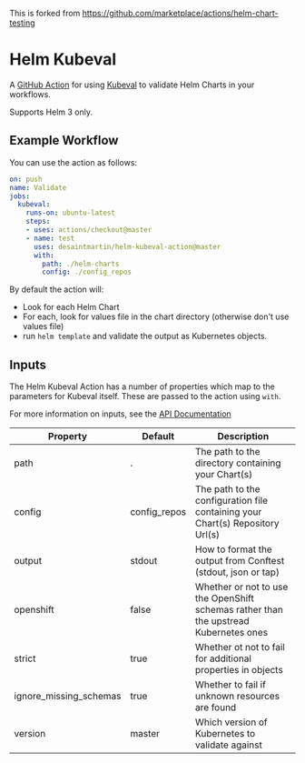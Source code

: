 This is forked from https://github.com/marketplace/actions/helm-chart-testing

# Helm Kubeval

A [GitHub Action](https://github.com/features/actions) for using [Kubeval](https://github.com/instrumenta/kubeval) to validate Helm Charts in your workflows.

Supports Helm 3 only.

## Example Workflow

You can use the action as follows:

```yaml
on: push
name: Validate
jobs:
  kubeval:
    runs-on: ubuntu-latest
    steps:
    - uses: actions/checkout@master
    - name: test
      uses: desaintmartin/helm-kubeval-action@master
      with:
        path: ./helm-charts
        config: ./config_repos
```

By default the action will:

- Look for each Helm Chart
- For each, look for values file in the chart directory (otherwise don't use values file)
- run `helm template` and validate the output as Kubernetes objects.

## Inputs

The Helm Kubeval Action has a number of properties which map to the parameters for Kubeval itself. These are
passed to the action using `with`.


For more information on inputs, see the [API Documentation](https://developer.github.com/v3/repos/releases/#input)

| Property | Default | Description |
| --- | --- | --- |
| path | . | The path to the directory containing your Chart(s) |
| config | config_repos | The path to the configuration file containing your Chart(s) Repository Url(s) |
| output | stdout | How to format the output from Conftest (stdout, json or tap) |
| openshift | false | Whether or not to use the OpenShift schemas rather than the upstread Kubernetes ones |
| strict | true | Whether ot not to fail for additional properties in objects |
| ignore_missing_schemas | true | Whether to fail if unknown resources are found |
| version | master | Which version of Kubernetes to validate against |
